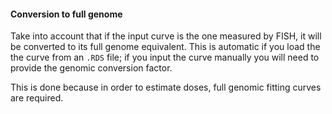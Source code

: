 #### Conversion to full genome

Take into account that if the input curve is the one measured by FISH, it will be converted to its full genome equivalent. This is automatic if you load the the curve from an `.RDS` file; if you input the curve manually you will need to provide the genomic conversion factor.

This is done because in order to estimate doses, full genomic fitting curves are required.
